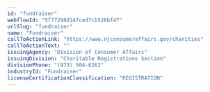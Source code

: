 ```yaml
---
id: "fundraiser"
webflowId: "5f77298d147ced7cb526bf47"
urlSlug: "fundraiser"
name: "Fundraiser"
callToActionLink: "https://www.njconsumeraffairs.gov/charities"
callToActionText: ""
issuingAgency: "Division of Consumer Affairs"
issuingDivision: "Charitable Registrations Section"
divisionPhone: "(973) 504-6262"
industryId: "Fundraiser"
licenseCertificationClassification: "REGISTRATION"
---
```

